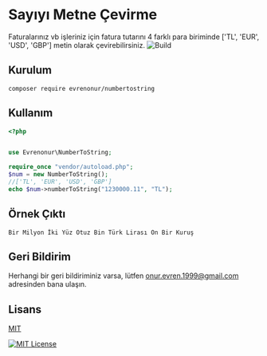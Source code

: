 

# Sayıyı Metne Çevirme

Faturalarınız vb işleriniz için fatura tutarını 4 farklı para biriminde ['TL', 'EUR', 'USD', 'GBP'] metin olarak çevirebilirsiniz.
![Build](https://img.shields.io/badge/build-passing-brightgreen)




## Kurulum

```
composer require evrenonur/numbertostring
```


## Kullanım
```php
<?php


use Evrenonur\NumberToString;

require_once "vendor/autoload.php";
$num = new NumberToString();
//['TL', 'EUR', 'USD', 'GBP']
echo $num->numberToString("1230000.11", "TL");

```

## Örnek Çıktı
```text
Bir Milyon İki Yüz Otuz Bin Türk Lirası On Bir Kuruş
```




## Geri Bildirim

Herhangi bir geri bildiriminiz varsa, lütfen onur.evren.1999@gmail.com adresinden bana ulaşın.


## Lisans

[MIT](https://choosealicense.com/licenses/mit/)

[![MIT License](https://img.shields.io/badge/License-MIT-green.svg)](https://choosealicense.com/licenses/mit/)